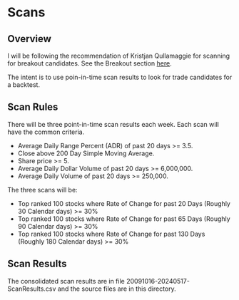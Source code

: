 # Scans

## Overview

I will be following the recommendation of Kristjan Qullamaggie for scanning for breakout candidates. See the Breakout section [here](https://qullamaggie.com/my-3-timeless-setups-that-have-made-me-tens-of-millions/).

The intent is to use poin-in-time scan results to look for trade candidates for a backtest.

## Scan Rules

There will be three point-in-time scan results each week. Each scan will have the common criteria.

- Average Daily Range Percent (ADR) of past 20 days >= 3.5.
- Close above 200 Day Simple Moving Average.
- Share price >= 5.
- Average Daily Dollar Volume of past 20 days >= 6,000,000.
- Average Daily Volume of past 20 days >= 250,000.

The three scans will be:

- Top ranked 100 stocks where Rate of Change for past 20 Days (Roughly 30 Calendar days) >= 30%
- Top ranked 100 stocks where Rate of Change for past 65 Days (Roughly 90 Calendar days) >= 30%
- Top ranked 100 stocks where Rate of Change for past 130 Days (Roughly 180 Calendar days) >= 30%

## Scan Results

The consolidated scan results are in file 20091016-20240517-ScanResults.csv and the source files are in this directory.
